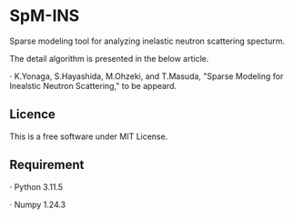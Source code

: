 # SpM-INS

Sparse modeling tool for analyzing inelastic neutron scattering specturm.

The detail algorithm is presented in the below article.

$\cdot$ K.Yonaga, S.Hayashida, M.Ohzeki, and T.Masuda, "Sparse Modeling for Inealstic Neutron Scattering," to be appeard.

## Licence

This is a free software under MIT License.

## Requirement 

$\cdot$ Python 3.11.5

$\cdot$ Numpy 1.24.3

## 

